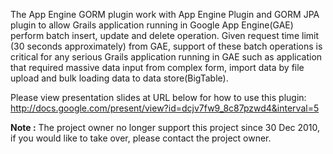 The App Engine GORM plugin work with App Engine Plugin and GORM JPA plugin to allow Grails application running in Google App Engine(GAE) perform batch insert, update and delete operation. Given request time limit (30 seconds approximately) from GAE, support of these batch operations is critical for any serious Grails application running in GAE such as application that required massive data input from complex form, import data by file upload and bulk loading data to data store(BigTable).

Please view presentation slides at URL below for how to use this plugin: http://docs.google.com/present/view?id=dcjv7fw9_8c87pzwd4&interval=5

**Note :** The project owner no longer support this project since 30 Dec 2010, if you would like to take over, please contact the project owner.